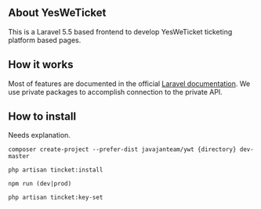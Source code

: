 ## About YesWeTicket

This is a Laravel 5.5 based frontend to develop YesWeTicket ticketing platform based pages.

## How it works

Most of features are documented in the official [Laravel documentation](https://laravel.com/docs). We use private packages to accomplish connection to the private API.

## How to install

Needs explanation.

`composer create-project --prefer-dist javajanteam/ywt {directory} dev-master`

`php artisan tincket:install` 

`npm run (dev|prod)`

`php artisan tincket:key-set` 


